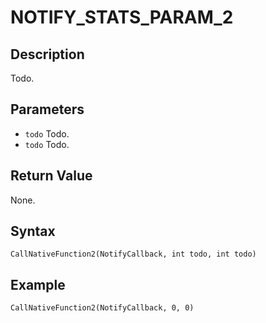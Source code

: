 # NOTIFY_STATS_PARAM_2

## Description
Todo.

## Parameters
- `todo`
Todo.
- `todo`
Todo.

## Return Value
None.

## Syntax
```
CallNativeFunction2(NotifyCallback, int todo, int todo)
```

## Example
```
CallNativeFunction2(NotifyCallback, 0, 0)
```